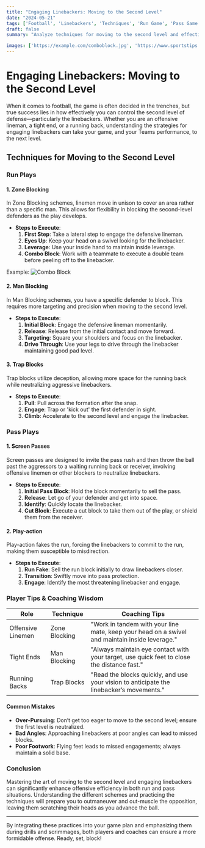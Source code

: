 ```yaml
---
title: "Engaging Linebackers: Moving to the Second Level"
date: "2024-05-21"
tags: ['Football', 'Linebackers', 'Techniques', 'Run Game', 'Pass Game', 'Coaching', 'Player Tips', 'Offense']
draft: false
summary: "Analyze techniques for moving to the second level and effectively engaging linebackers in both run and pass plays. A blend of player and coaching wisdom to elevate your game."

images: ['https://example.com/comboblock.jpg', 'https://www.sportstips.org/articleimage/Football/LG/engaging_linebackers_moving_to_the_second_level.webp']
---
```


# Engaging Linebackers: Moving to the Second Level

When it comes to football, the game is often decided in the trenches, but true success lies in how effectively you can control the second level of defense—particularly the linebackers. Whether you are an offensive lineman, a tight end, or a running back, understanding the strategies for engaging linebackers can take your game, and your Teams performance, to the next level.

## Techniques for Moving to the Second Level

### Run Plays

#### 1. Zone Blocking

In Zone Blocking schemes, linemen move in unison to cover an area rather than a specific man. This allows for flexibility in blocking the second-level defenders as the play develops.

- **Steps to Execute**:
    1. **First Step**: Take a lateral step to engage the defensive lineman.
    2. **Eyes Up**: Keep your head on a swivel looking for the linebacker.
    3. **Leverage**: Use your inside hand to maintain inside leverage.
    4. **Combo Block**: Work with a teammate to execute a double team before peeling off to the linebacker.

Example: ![Combo Block](https://example.com/comboblock.jpg)

#### 2. Man Blocking

In Man Blocking schemes, you have a specific defender to block. This requires more targeting and precision when moving to the second level.

- **Steps to Execute**:
    1. **Initial Block**: Engage the defensive lineman momentarily.
    2. **Release**: Release from the initial contact and move forward.
    3. **Targeting**: Square your shoulders and focus on the linebacker.
    4. **Drive Through**: Use your legs to drive through the linebacker maintaining good pad level.

#### 3. Trap Blocks

Trap blocks utilize deception, allowing more space for the running back while neutralizing aggressive linebackers.

- **Steps to Execute**:
    1. **Pull**: Pull across the formation after the snap.
    2. **Engage**: Trap or 'kick out' the first defender in sight.
    3. **Climb**: Accelerate to the second level and engage the linebacker.

### Pass Plays

#### 1. Screen Passes

Screen passes are designed to invite the pass rush and then throw the ball past the aggressors to a waiting running back or receiver, involving offensive linemen or other blockers to neutralize linebackers.

- **Steps to Execute**:
    1. **Initial Pass Block**: Hold the block momentarily to sell the pass.
    2. **Release**: Let go of your defender and get into space.
    3. **Identify**: Quickly locate the linebacker.
    4. **Cut Block**: Execute a cut block to take them out of the play, or shield them from the receiver.

#### 2. Play-action

Play-action fakes the run, forcing the linebackers to commit to the run, making them susceptible to misdirection.

- **Steps to Execute**:
    1. **Run Fake**: Sell the run block initially to draw linebackers closer.
    2. **Transition**: Swiftly move into pass protection.
    3. **Engage**: Identify the most threatening linebacker and engage.

### Player Tips & Coaching Wisdom

| Role | Technique | Coaching Tips |
|------|-----------|---------------|
| Offensive Linemen | Zone Blocking | "Work in tandem with your line mate, keep your head on a swivel and maintain inside leverage." |
| Tight Ends | Man Blocking | "Always maintain eye contact with your target, use quick feet to close the distance fast." |
| Running Backs | Trap Blocks | "Read the blocks quickly, and use your vision to anticipate the linebacker’s movements." |

#### Common Mistakes

- **Over-Pursuing**: Don’t get too eager to move to the second level; ensure the first level is neutralized.
- **Bad Angles**: Approaching linebackers at poor angles can lead to missed blocks.
- **Poor Footwork**: Flying feet leads to missed engagements; always maintain a solid base.

### Conclusion

Mastering the art of moving to the second level and engaging linebackers can significantly enhance offensive efficiency in both run and pass situations. Understanding the different schemes and practicing the techniques will prepare you to outmaneuver and out-muscle the opposition, leaving them scratching their heads as you advance the ball.

---

By integrating these practices into your game plan and emphasizing them during drills and scrimmages, both players and coaches can ensure a more formidable offense. Ready, set, block!
```